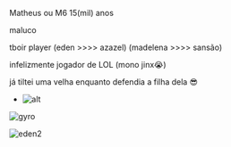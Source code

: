Matheus ou M6
15(mil) anos

maluco

tboir player (eden >>>> azazel) (madelena >>>> sansão)

infelizmente jogador de LOL (mono jinx😭)

já tiltei uma velha enquanto defendia a filha dela 😎 


- ![alt](https://i.redd.it/odip95xx8hv71.jpg)

  
![gyro](https://github.com/Matheus15CAP/Matheus15CAP/assets/133786715/c8cf0dec-7c11-4229-a693-def0fbe57454)


![eden2](https://github.com/Matheus15CAP/Matheus15CAP/assets/133786715/4050b607-2656-4f9d-9bf3-7dcb2bfe4d73)
